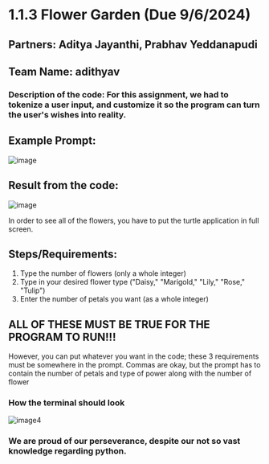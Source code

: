# 1.1.3 Flower Garden (Due 9/6/2024)
## Partners: Aditya Jayanthi, Prabhav Yeddanapudi
## Team Name: adithyav

### Description of the code: For this assignment, we had to tokenize a user input, and customize it so the program can turn the user's wishes into reality.

## Example Prompt:
![image](https://github.com/user-attachments/assets/d8ce4035-4d80-4e10-b699-c07c86cd3cfc)

## Result from the code:
![image](https://github.com/user-attachments/assets/53b4b691-1f4b-4e8c-91ac-13630dc1e0db)

In order to see all of the flowers, you have to put the turtle application in full screen.

## Steps/Requirements:
1. Type the number of flowers (only a whole integer)
2. Type in your desired flower type ("Daisy," "Marigold," "Lily," "Rose," "Tulip")
3. Enter the number of petals you want (as a whole integer)
## ALL OF THESE MUST BE TRUE FOR THE PROGRAM TO RUN!!!
However, you can put whatever you want in the code; these 3 requirements must be somewhere in the prompt. Commas are okay, but the prompt has to contain the number of petals and type of power along with the number of flower

### How the terminal should look
![image](https://github.com/user-attachments/assets/cc70e69b-1733-46a3-b1a4-863d4ba56b9c)4

### We are proud of our perseverance, despite our not so vast knowledge regarding python.
